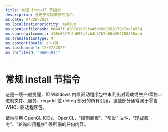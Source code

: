 ```yaml
---
title: 常规 install 节指令
description: 适用于常规安装的指令。
ms.date: 04/20/2017
ms.localizationpriority: medium
ms.openlocfilehash: b6ad7f14207e18d2fa46bf0d2356179e7ae1a954
ms.sourcegitcommit: 418e6617e2a695c9cb4b37b5b60e264760858acd
ms.translationtype: MT
ms.contentlocale: zh-CN
ms.lasthandoff: 12/07/2020
ms.locfileid: "96803931"
---
```

# <a name="general-install-section-directives"></a>常规 install 节指令


这是一项一般提醒，即 Windows 内置驱动程序包中未列出对现成或生产/零售二进制文件、服务、regadd 或 delreg 部分的所有引用，这些部分通常属于零售 WHQL 驱动程序包。

请勿引用 OpenGL ICDs、OpenCL、"控制面板"、"帮助" 文件、"现成服务"、"轮询应用程序" 等所需的任何内容。

 

 





